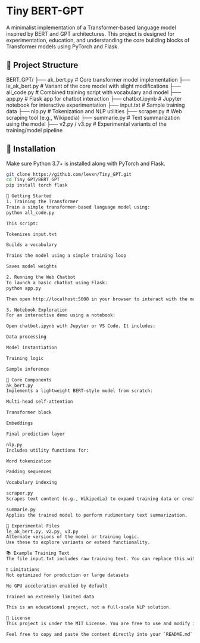 # Tiny BERT-GPT

A minimalist implementation of a Transformer-based language model inspired by BERT and GPT architectures. This project is designed for experimentation, education, and understanding the core building blocks of Transformer models using PyTorch and Flask.

## 📁 Project Structure

BERT_GPT/
├── ak_bert.py # Core transformer model implementation
├── le_ak_bert.py # Variant of the core model with slight modifications
├── all_code.py # Combined training script with vocabulary and model
├── app.py # Flask app for chatbot interaction
├── chatbot.ipynb # Jupyter notebook for interactive experimentation
├── input.txt # Sample training data
├── nlp.py # Tokenization and NLP utilities
├── scraper.py # Web scraping tool (e.g., Wikipedia)
├── summarie.py # Text summarization using the model
├── v2.py / v3.py # Experimental variants of the training/model pipeline


## 🔧 Installation

Make sure Python 3.7+ is installed along with PyTorch and Flask.

```bash
git clone https://github.com/levxn/Tiny_GPT.git
cd Tiny_GPT/BERT_GPT
pip install torch flask

🚀 Getting Started
1. Training the Transformer
Train a simple transformer-based language model using:
python all_code.py

This script:

Tokenizes input.txt

Builds a vocabulary

Trains the model using a simple training loop

Saves model weights

2. Running the Web Chatbot
To launch a basic chatbot using Flask:
python app.py

Then open http://localhost:5000 in your browser to interact with the model.

3. Notebook Exploration
For an interactive demo using a notebook:

Open chatbot.ipynb with Jupyter or VS Code. It includes:

Data processing

Model instantiation

Training logic

Sample inference

🧠 Core Components
ak_bert.py
Implements a lightweight BERT-style model from scratch:

Multi-head self-attention

Transformer block

Embeddings

Final prediction layer

nlp.py
Includes utility functions for:

Word tokenization

Padding sequences

Vocabulary indexing

scraper.py
Scrapes text content (e.g., Wikipedia) to expand training data or create summaries.

summarie.py
Applies the trained model to perform rudimentary text summarization.

🧪 Experimental Files
le_ak_bert.py, v2.py, v3.py
Alternate versions of the model or training logic.
Use these to explore variants or extend functionality.

📚 Example Training Text
The file input.txt includes raw training text. You can replace this with your own dataset to retrain or fine-tune the model.

❗ Limitations
Not optimized for production or large datasets

No GPU acceleration enabled by default

Trained on extremely limited data

This is an educational project, not a full-scale NLP solution.

📜 License
This project is under the MIT License. You are free to use and modify it for learning or prototyping.

Feel free to copy and paste the content directly into your `README.md` file. Let me know if you need further modifications!
